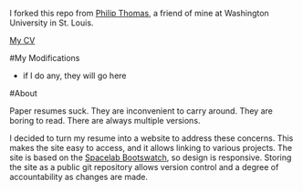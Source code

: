 I forked this repo from [Philip Thomas](https://github.com/philipithomas), a friend of mine at Washington University in St. Louis.

[My CV](cv.andrewhess.net)

#My Modifications
* if I do any, they will go here


#About

Paper resumes suck. They are inconvenient to carry around. They are boring to read. There are always multiple versions. 

I decided to turn my resume into a website to address these concerns. This makes the site easy to access, and it allows linking to various projects. The site is based on the [Spacelab Bootswatch](http://bootswatch.com/), so design is responsive. Storing the site as a public git repository allows version control and a degree of accountability as changes are made.